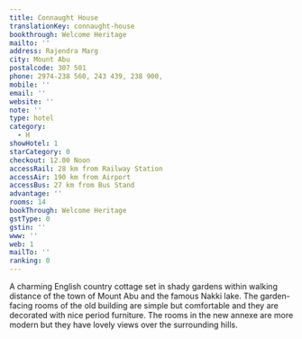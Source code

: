 ```yaml
---
title: Connaught House
translationKey: connaught-house
bookthrough: Welcome Heritage
mailto: ''
address: Rajendra Marg
city: Mount Abu
postalcode: 307 501
phone: 2974-238 560, 243 439, 238 900,
mobile: ''
email: ''
website: ''
note: ''
type: hotel
category:
  - H
showHotel: 1
starCategory: 0
checkout: 12.00 Noon
accessRail: 28 km from Railway Station
accessAir: 190 km from Airport
accessBus: 27 km from Bus Stand
advantage: ''
rooms: 14
bookThrough: Welcome Heritage
gstType: 0
gstin: ''
www: ''
web: 1
mailTo: ''
ranking: 0
---
```







A charming English country cottage set in shady gardens within walking distance of the town of Mount Abu and the famous Nakki lake. The garden-facing rooms of the old building are simple but comfortable and they are decorated with nice period furniture. The rooms in the new annexe are more modern but they have lovely views over the surrounding hills.